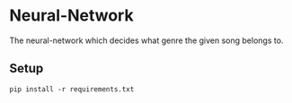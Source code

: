# Neural-Network
The neural-network which decides what genre the given song belongs to.

## Setup

```
pip install -r requirements.txt
```